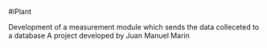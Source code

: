 #iPlant 

Development of a measurement module which sends the data colleceted to a database
A project developed by Juan Manuel Marin

